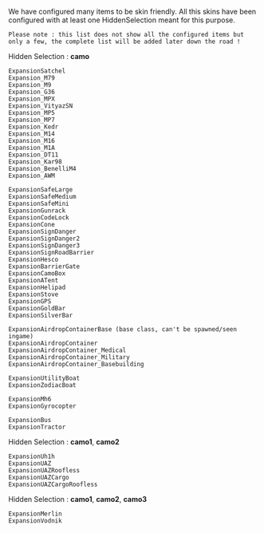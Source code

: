 We have configured many items to be skin friendly. All this skins have been configured with at least one HiddenSelection meant for this purpose.

`Please note : this list does not show all the configured items but only a few, the complete list will be added later down the road !`

Hidden Selection : **camo**
```
ExpansionSatchel
Expansion_M79
Expansion_M9
Expansion_G36
Expansion_MPX
Expansion_VityazSN
Expansion_MP5
Expansion_MP7
Expansion_Kedr
Expansion_M14
Expansion_M16
Expansion_M1A
Expansion_DT11
Expansion_Kar98
Expansion_BenelliM4
Expansion_AWM

ExpansionSafeLarge
ExpansionSafeMedium
ExpansionSafeMini
ExpansionGunrack
ExpansionCodeLock
ExpansionCone
ExpansionSignDanger
ExpansionSignDanger2
ExpansionSignDanger3
ExpansionSignRoadBarrier
ExpansionHesco
ExpansionBarrierGate
ExpansionCamoBox
ExpansionATent
ExpansionHelipad
ExpansionStove
ExpansionGPS
ExpansionGoldBar
ExpansionSilverBar

ExpansionAirdropContainerBase (base class, can't be spawned/seen ingame)
ExpansionAirdropContainer
ExpansionAirdropContainer_Medical
ExpansionAirdropContainer_Military
ExpansionAirdropContainer_Basebuilding

ExpansionUtilityBoat
ExpansionZodiacBoat

ExpansionMh6
ExpansionGyrocopter

ExpansionBus
ExpansionTractor
```

Hidden Selection : **camo1**, **camo2**
```
ExpansionUh1h
ExpansionUAZ
ExpansionUAZRoofless
ExpansionUAZCargo
ExpansionUAZCargoRoofless
```

Hidden Selection : **camo1**, **camo2**, **camo3**
```
ExpansionMerlin
ExpansionVodnik
```